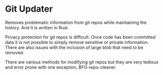 # Git Updater

Removes problematic information from git repos while maintaining the history. And it is written in Rust.

Privacy protection for git repos is difficult. Once code has been committed data it is not possible to simply remove sensitive or private information. There are also issues with the inclusion of large blob that need to be removed. 

There are various methods for modifying git repos but they are very tedious and error prone with one exception, BFG-repo-cleaner.